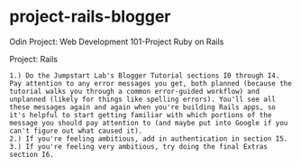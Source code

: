 # project-rails-blogger
Odin Project: Web Development 101-Project Ruby on Rails 


Project: Rails

    1.) Do the Jumpstart Lab's Blogger Tutorial sections I0 through I4. Pay attention to any error messages you get, both planned (because the tutorial walks you through a common error-guided workflow) and unplanned (likely for things like spelling errors). You'll see all these messages again and again when you're building Rails apps, so it's helpful to start getting familiar with which portions of the message you should pay attention to (and maybe put into Google if you can't figure out what caused it).
    2.) If you're feeling ambitious, add in authentication in section I5.
    3.) If you're feeling very ambitious, try doing the final Extras section I6.
